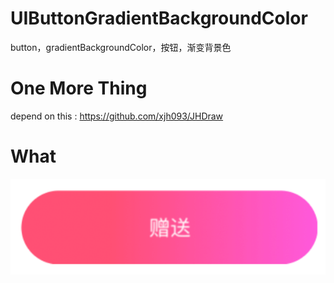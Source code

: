 # UIButtonGradientBackgroundColor
button，gradientBackgroundColor，按钮，渐变背景色

# One More Thing
depend on this : https://github.com/xjh093/JHDraw

# What
![img](https://github.com/xjh093/UIButtonGradientBackgroundColor/blob/master/like_this.png)
